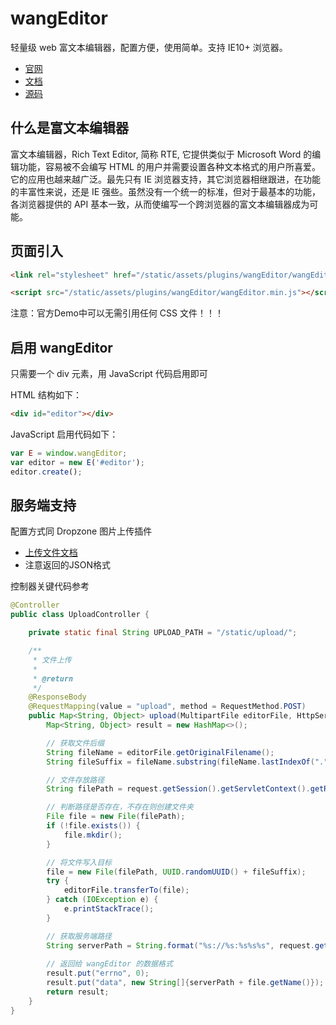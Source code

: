 # wangEditor

轻量级 web 富文本编辑器，配置方便，使用简单。支持 IE10+ 浏览器。

* [官网](http://www.wangEditor.com)
* [文档](http://www.kancloud.cn/wangfupeng/wangeditor3/332599)
* [源码](http://github.com/wangfupeng1988/wangEditor)

## 什么是富文本编辑器

富文本编辑器，Rich Text Editor, 简称 RTE, 它提供类似于 Microsoft Word 的编辑功能，容易被不会编写 HTML 的用户并需要设置各种文本格式的用户所喜爱。它的应用也越来越广泛。最先只有 IE 浏览器支持，其它浏览器相继跟进，在功能的丰富性来说，还是 IE 强些。虽然没有一个统一的标准，但对于最基本的功能，各浏览器提供的 API 基本一致，从而使编写一个跨浏览器的富文本编辑器成为可能。

## 页面引入

``` html
<link rel="stylesheet" href="/static/assets/plugins/wangEditor/wangEditor.min.css" />

<script src="/static/assets/plugins/wangEditor/wangEditor.min.js"></script>
```

注意：官方Demo中可以无需引用任何 CSS 文件！！！

## 启用 wangEditor

只需要一个 div 元素，用 JavaScript 代码启用即可

HTML 结构如下：
``` html
<div id="editor"></div>
```

JavaScript 启用代码如下：
``` javascript
var E = window.wangEditor;
var editor = new E('#editor');
editor.create();
```

## 服务端支持

配置方式同 Dropzone 图片上传插件

* [上传文件文档](https://www.kancloud.cn/wangfupeng/wangeditor3/335782)
* 注意返回的JSON格式

控制器关键代码参考
``` java
@Controller
public class UploadController {

    private static final String UPLOAD_PATH = "/static/upload/";

    /**
     * 文件上传
     *
     * @return
     */
    @ResponseBody
    @RequestMapping(value = "upload", method = RequestMethod.POST)
    public Map<String, Object> upload(MultipartFile editorFile, HttpServletRequest request) {
        Map<String, Object> result = new HashMap<>();

        // 获取文件后缀
        String fileName = editorFile.getOriginalFilename();
        String fileSuffix = fileName.substring(fileName.lastIndexOf("."));

        // 文件存放路径
        String filePath = request.getSession().getServletContext().getRealPath(UPLOAD_PATH);

        // 判断路径是否存在，不存在则创建文件夹
        File file = new File(filePath);
        if (!file.exists()) {
            file.mkdir();
        }

        // 将文件写入目标
        file = new File(filePath, UUID.randomUUID() + fileSuffix);
        try {
            editorFile.transferTo(file);
        } catch (IOException e) {
            e.printStackTrace();
        }

        // 获取服务端路径
        String serverPath = String.format("%s://%s:%s%s%s", request.getScheme(), request.getServerName(), request.getServerPort(), request.getContextPath(), UPLOAD_PATH);
        
        // 返回给 wangEditor 的数据格式
        result.put("errno", 0);
        result.put("data", new String[]{serverPath + file.getName()});
        return result;
    }
}
```